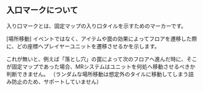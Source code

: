 入口マークについて
----------

入り口マークとは、固定マップの入り口タイルを示すためのマーカーです。

[場所移動] イベントではなく、アイテムや罠の効果によってフロアを遷移した際に、どの座標へプレイヤーユニットを遷移させるかを示します。

これが無いと、例えば「落とし穴」の罠によって次のフロアへ進んだ時に、そこが固定マップであった場合、MRシステムはユニットを何処へ移動させるべきか判断できません。
（ランダムな場所移動は想定外のタイルに移動してしまう詰み防止のため、サポートしていません）


